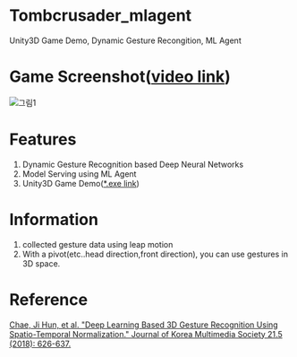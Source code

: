 # Tombcrusader_mlagent
Unity3D Game Demo, Dynamic Gesture Recongition, ML Agent

# Game Screenshot([video link]((https://youtu.be/7pMLIZpnmyk)))
![그림1](https://user-images.githubusercontent.com/61224394/109665780-e0731b80-7bb1-11eb-8916-f5c9f5092ed9.png)

# Features
1. Dynamic Gesture Recognition based Deep Neural Networks
2. Model Serving using ML Agent
3. Unity3D Game Demo([*.exe link](https://github.com/jhcnode/Tombcrusader_mlagent/releases/download/1.0/Release.zip))

# Information 
1. collected gesture data using leap motion
2. With a pivot(etc..head direction,front direction), you can use gestures in 3D space. 

# Reference
[Chae, Ji Hun, et al. "Deep Learning Based 3D Gesture Recognition Using Spatio-Temporal Normalization." Journal of Korea Multimedia Society 21.5 (2018): 626-637.](https://www.koreascience.or.kr/article/JAKO201818564288222.page)
